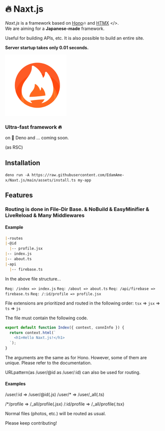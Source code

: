 # 🔥 Naxt.js

_Naxt.js_ is a framework based on [Hono](https://github.com/honojs/hono)🔥 and [HTMX](https://htmx.org) </>.  
We are aiming for a **Japanese-made** framework.

Useful for building APIs, etc.
It is also possible to build an entire site.

**Server startup takes only 0.01 seconds.**

<img src="/assets/icon.png" alt="naxt-js-logo" width="200" />

### Ultra-fast framework 🔥

on 🦕 Deno and ... coming soon.

(as RSC)

## Installation
`deno run -A https://raw.githubusercontent.com/EdamAme-x/Naxt.js/main/assets/install.ts my-app`

## Features

### Routing is done in File-Dir Base. & NoBuild & EasyMinifier & LiveReload & Many Middlewares

#### Example

```markdown
|-routes
|-@id
  |-- profile.jsx
|-- index.js
|-- about.ts
|-api
  |-- firebase.ts
```

In the above file structure...

`Req: /index => index.js`
`Req: /about => about.ts`
`Req: /api/firebase => firebase.ts`
`Req: /:id/profile => profile.jsx`

File extensions are prioritized and routed in the following order: `tsx` => `jsx` => `ts` => `js`

The file must contain the following code.

```js
export default function Index({ context, connInfo }) {
  return context.html(`
    <h1>Hello Naxt.js!</h1>
  `);
}
```

The arguments are the same as for Hono.
However, some of them are unique. Please refer to the documentation.

URLpattern(as /user/@id as /user/:id) can also be used for routing.

#### Examples
/user/:id => /user/@id(.js)
/user/* => /user/_all(.ts)

/*/profile => /_all/profile(.jsx)
/:id/profile => /_all/profile(.tsx)

Normal files (photos, etc.) will be routed as usual.

Please keep contributing! 
